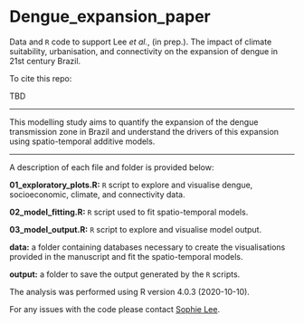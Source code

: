 # Dengue_expansion_paper
 
Data and `R` code to support Lee *et al.*, (in prep.). The impact of climate suitability, urbanisation, and connectivity on the expansion of dengue in 21st century Brazil.


To cite this repo:

TBD

--------------------------------------------------------------------------------

This modelling study aims to quantify the expansion of the dengue transmission zone in Brazil and understand the drivers of this expansion using spatio-temporal additive models.

--------------------------------------------------------------------------------

A description of each file and folder is provided below:

  **01_exploratory_plots.R:** `R` script to explore and visualise dengue, socioeconomic, climate, and connectivity data.

  **02_model_fitting.R:** `R` script used to fit spatio-temporal models.

  **03_model_output.R:** `R` script to explore and visualise model output.
  
  **data:** a folder containing databases necessary to create the visualisations provided in the manuscript and fit the spatio-temporal models.
  
  **output:** a folder to save the output generated by the `R` scripts.

The analysis was performed using R version 4.0.3 (2020-10-10).

For any issues with the code please contact [Sophie Lee](https://www.lshtm.ac.uk/aboutus/people/lee.sophie).

